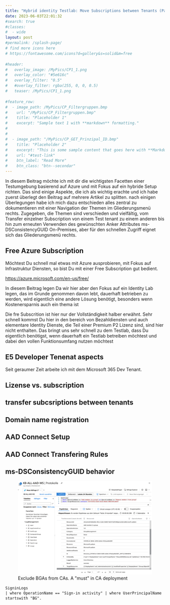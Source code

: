```yaml
---
title: "Hybrid identity Testlab: Move Subscriptions between Tenants (Part #2)"
date: 2023-06-03T22:01:32
#search: true
#classes:
#  - wide
layout: post
#permalink: /splash-page/
# find more icons here
# https://fontawesome.com/icons?d=gallery&s=solid&m=free

#header:
#   overlay_image: /MyPics/CP1_1.png
#   overlay_color: "#5e616c"
#   overlay_filter: "0.5"
#   #overlay_filter: rgba(255, 0, 0, 0.5)
#   teaser: /MyPics/CP1_1.png
   
#feature_row:
#  - image_path: /MyPics/CP_Filtergruppen.bmp
#    url: "/MyPics/CP_Filtergruppen.bmp"
#    title: "Placeholder 1"
#    excerpt: "Sample text 1 with **markdown** formatting."
#
#
#  - image_path: "/MyPics/CP_GET_Prinzipal_ID.bmp"
#    title: "Placeholder 2"
#    excerpt: "This is some sample content that goes here with **Markdown** formatting."
#    url: "#test-link"
#    btn_label: "Read More"
#    btn_class: "btn--secondar"
---
```


In diesem Beitrag möchte ich mit dir die wichtigsten Facetten einer Testumgebung basierend auf Azure und mit Fokus auf ein hybride Setup richten. Das sind einige Aspekte, die ich als wichtig erachte und ich habe zuerst überlegt den Beitrag auf mehrere Artikel zu splitten. nach einigen Überlegungen habe ich mich dazu entschieden alles zentral zu dokumentieren mit einer Navigation der Themen im Gliederungsmenü rechts. Zugegeben, die Themen sind verschieden und vielfältig, vom Transfer einzelner Subscription von einem Test tenant zu einem anderen bis hin zum erneuten Verwenden des gewünschten Anker Attributes ms-DSConsistencyGUID On-Premises, aber für den schnellen Zugriff eignet sich das Gliederungsmenü rechts.

## Free Azure Subscription
Möchtest Du schnell mal etwas mit Azure ausprobieren, mit Fokus auf Infrastruktur Diensten, so bist Du mit einer Free Subscription gut bedient.

https://azure.microsoft.com/en-us/free/

In diesem Beitrag legen Da wir hier aber den Fokus auf ein Identity Lab legen, das im Grunde genommen davon lebt, dauerhaft betrieben zu werden, wird eigentlich eine andere Lösung benötigt, besonders wenn Kostenersparnis auch ein thema ist

Die fre Subscrition ist hier nur der Vollständigkeit halber erwähnt. Sehr schnell kommst Du hier in den bereich von Bezahldiensten und auch elementare Identity Dienste, die Teil einer Premium P2 Lizenz sind, sind hier nicht enthalten. Das bringt uns sehr schnell zu dem Testlab, dass Du eigentlich benötigst, wenn dauerhaft ein Testlab betreiben möchtest und dabei den vollen Funktionsumfang nutzen möchtest

## E5 Developer Tenenat aspects

Seit geraumer Zeit arbeite ich mit dem Microsoft 365 Dev Tenant. 

## Lizense vs. subscription

## transfer subcsriptions between tenants

## Domain name registration

## AAD Connect Setup

## AAD Connect Transfering Rules

## ms-DSConsistencyGUID behavior




<figure class="medium">
  <a href="/MyPics/2021-01-22-ZeroTrust Monitoring_I.png"><img src="/MyPics/2021-01-22-ZeroTrust Monitoring_I.png"></a>
  <figcaption>Exclude BGAs from CAs. A "must" in CA deployment</figcaption>
</figure>


```posh
SigninLogs
| where OperationName == "Sign-in activity" | where UserPrincipalName startswith "BG". 
```
